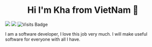 <h1 align="center">Hi I'm Kha from VietNam 👋</h1>

[<img src = "https://img.shields.io/badge/facebook-%231877F2.svg?&style=for-the-badge&logo=facebook&logoColor=white">](https://www.facebook.com/kha1999)
[<img src ="https://img.shields.io/badge/Website-pk-%23.svg?&style=for-the-badge&logo=&logoColor=white%22">](https://bkit9x.github.io/)  ![Visits Badge](https://badges.pufler.dev/visits/bkit9x/bkit9x?style=for-the-badge)


I am a software developer, I love this job very much. I will make useful software for everyone with all I have.
